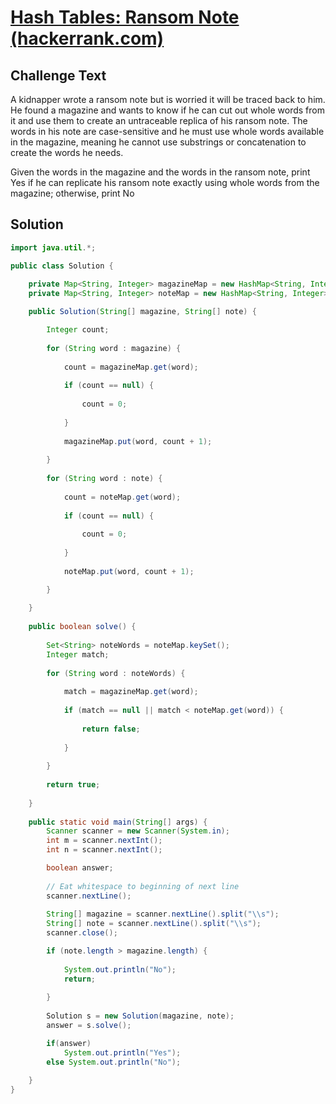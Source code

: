 # [Hash Tables: Ransom Note (hackerrank.com)](https://www.hackerrank.com/challenges/ctci-ransom-note/problem) 

## Challenge Text
A kidnapper wrote a ransom note but is worried it will be traced back to him. He found a magazine and wants to know if he can cut out whole words from it and use them to create an untraceable replica of his ransom note. The words in his note are case-sensitive and he must use whole words available in the magazine, meaning he cannot use substrings or concatenation to create the words he needs.

Given the words in the magazine and the words in the ransom note, print Yes if he can replicate his ransom note exactly using whole words from the magazine; otherwise, print No

## Solution

```java
import java.util.*;

public class Solution {
    
    private Map<String, Integer> magazineMap = new HashMap<String, Integer>();
    private Map<String, Integer> noteMap = new HashMap<String, Integer>();;

    public Solution(String[] magazine, String[] note) {

        Integer count;
                
        for (String word : magazine) {
            
            count = magazineMap.get(word);
            
            if (count == null) {
                
                count = 0;
                
            }
            
            magazineMap.put(word, count + 1);
            
        }
     
        for (String word : note) {
            
            count = noteMap.get(word);
            
            if (count == null) {
                
                count = 0;
                
            }
            
            noteMap.put(word, count + 1);

        }
                
    }
    
    public boolean solve() {
        
        Set<String> noteWords = noteMap.keySet();
        Integer match;
        
        for (String word : noteWords) {
 
            match = magazineMap.get(word);
            
            if (match == null || match < noteMap.get(word)) {
                
                return false;
                
            }
            
        }
        
        return true;
        
    }
    
    public static void main(String[] args) {
        Scanner scanner = new Scanner(System.in);
        int m = scanner.nextInt();
        int n = scanner.nextInt();

        boolean answer;
        
        // Eat whitespace to beginning of next line
        scanner.nextLine();
        
        String[] magazine = scanner.nextLine().split("\\s");
        String[] note = scanner.nextLine().split("\\s");
        scanner.close();

        if (note.length > magazine.length) {
            
            System.out.println("No");
            return;
            
        }
        
        Solution s = new Solution(magazine, note);
        answer = s.solve();

        if(answer)
            System.out.println("Yes");
        else System.out.println("No");
      
    }
}
```
